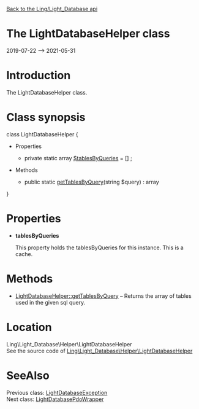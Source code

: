 [Back to the Ling/Light_Database api](https://github.com/lingtalfi/Light_Database/blob/master/doc/api/Ling/Light_Database.md)



The LightDatabaseHelper class
================
2019-07-22 --> 2021-05-31






Introduction
============

The LightDatabaseHelper class.



Class synopsis
==============


class <span class="pl-k">LightDatabaseHelper</span>  {

- Properties
    - private static array [$tablesByQueries](#property-tablesByQueries) = [] ;

- Methods
    - public static [getTablesByQuery](https://github.com/lingtalfi/Light_Database/blob/master/doc/api/Ling/Light_Database/Helper/LightDatabaseHelper/getTablesByQuery.md)(string $query) : array

}




Properties
=============

- <span id="property-tablesByQueries"><b>tablesByQueries</b></span>

    This property holds the tablesByQueries for this instance.
    This is a cache.
    
    



Methods
==============

- [LightDatabaseHelper::getTablesByQuery](https://github.com/lingtalfi/Light_Database/blob/master/doc/api/Ling/Light_Database/Helper/LightDatabaseHelper/getTablesByQuery.md) &ndash; Returns the array of tables used in the given sql query.





Location
=============
Ling\Light_Database\Helper\LightDatabaseHelper<br>
See the source code of [Ling\Light_Database\Helper\LightDatabaseHelper](https://github.com/lingtalfi/Light_Database/blob/master/Helper/LightDatabaseHelper.php)



SeeAlso
==============
Previous class: [LightDatabaseException](https://github.com/lingtalfi/Light_Database/blob/master/doc/api/Ling/Light_Database/Exception/LightDatabaseException.md)<br>Next class: [LightDatabasePdoWrapper](https://github.com/lingtalfi/Light_Database/blob/master/doc/api/Ling/Light_Database/LightDatabasePdoWrapper.md)<br>
